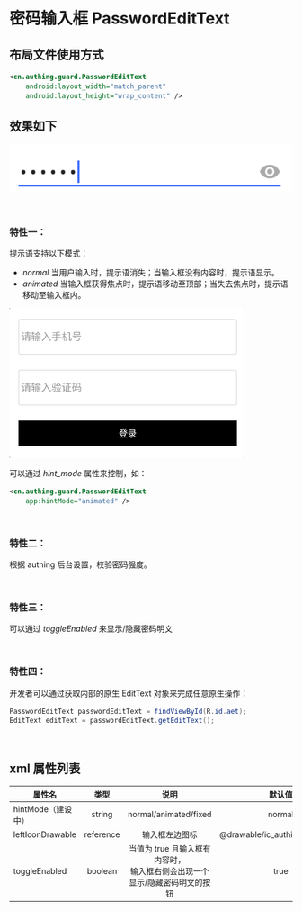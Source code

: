 # 密码输入框 PasswordEditText

## 布局文件使用方式

```xml
<cn.authing.guard.PasswordEditText
    android:layout_width="match_parent"
    android:layout_height="wrap_content" />
```

## 效果如下

![](./images/pet_normal.png)

<br>

### 特性一：
提示语支持以下模式：

* *normal* 当用户输入时，提示语消失；当输入框没有内容时，提示语显示。
* *animated* 当输入框获得焦点时，提示语移动至顶部；当失去焦点时，提示语移动至输入框内。

![](./gif/animated_hint.gif)

可以通过 *hint_mode* 属性来控制，如：
```xml
<cn.authing.guard.PasswordEditText
    app:hintMode="animated" />
```

<br>

### 特性二：
根据 authing 后台设置，校验密码强度。

<br>

### 特性三：
可以通过 *toggleEnabled* 来显示/隐藏密码明文

<br>

### 特性四：
开发者可以通过获取内部的原生 EditText 对象来完成任意原生操作：

```java
PasswordEditText passwordEditText = findViewById(R.id.aet);
EditText editText = passwordEditText.getEditText();
```

<br>

## xml 属性列表

| 属性名                     | 类型 | 说明 | 默认值 |
| ----------------------- |:--------:| :------:| :-----: |
|  hintMode（建设中）     |    string    |  normal/animated/fixed   |    normal   |
|  leftIconDrawable     |    reference    |   输入框左边图标   |    @drawable/ic_authing_password   |
|  toggleEnabled     |    boolean    |   当值为 true 且输入框有内容时，<br>输入框右侧会出现一个显示/隐藏密码明文的按钮   |    true   |
